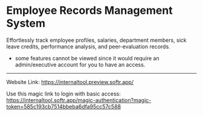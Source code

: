 # Employee Records Management System

Effortlessly track employee profiles, salaries, department members, sick leave credits, performance analysis, and peer-evaluation records.
* some features cannot be viewed since it would require an admin/executive account for you to have an access. 

-----


Website Link: https://internaltool.preview.softr.app/

Use this magic link to login with basic access: https://internaltool.softr.app/magic-authentication?magic-token=585c193cb7514bbeba6dfa95cc57c588
